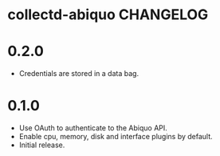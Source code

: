 collectd-abiquo CHANGELOG
=========================

# 0.2.0

* Credentials are stored in a data bag.

# 0.1.0

* Use OAuth to authenticate to the Abiquo API.
* Enable cpu, memory, disk and interface plugins by default.
* Initial release.
